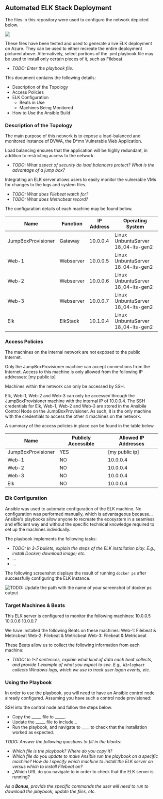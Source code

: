 ## Automated ELK Stack Deployment

The files in this repository were used to configure the network depicted below.

![](https://gw.bootcampcontent.com/michaelhovde-xxTSya/hovde_gw_bootcamp_project1_elk_stack/-/blob/main/ELK_and_RedTeam_Network_Diagram.jpg)

These files have been tested and used to generate a live ELK deployment on Azure. They can be used to either recreate the entire deployment pictured above. Alternatively, select portions of the .yml playbook file may be used to install only certain pieces of it, such as Filebeat.

  - _TODO: Enter the playbook file._

This document contains the following details:
- Description of the Topology
- Access Policies
- ELK Configuration
  - Beats in Use
  - Machines Being Monitored
- How to Use the Ansible Build


### Description of the Topology

The main purpose of this network is to expose a load-balanced and monitored instance of DVWA, the D*mn Vulnerable Web Application.

Load balancing ensures that the application will be highly redundant, in addition to restricting access to the network.
- _TODO: What aspect of security do load balancers protect? What is the advantage of a jump box?_

Integrating an ELK server allows users to easily monitor the vulnerable VMs for changes to the logs and system files.
- _TODO: What does Filebeat watch for?_
- _TODO: What does Metricbeat record?_

The configuration details of each machine may be found below.

| Name               | Function  | IP Address | Operating System                   |
|--------------------|-----------|------------|------------------------------------|
| JumpBoxProvisioner | Gateway   | 10.0.0.4   | Linux UnbuntuServer 18_04-lts-gen2 |
| Web-1              | Webserver | 10.0.0.5   | Linux UnbuntuServer 18_04-lts-gen2 |
| Web-2              | Webserver | 10.0.0.6   | Linux UnbuntuServer 18_04-lts-gen2 |
| Web-3              | Webserver | 10.0.0.7   | Linux UnbuntuServer 18_04-lts-gen2 |
| Elk                | ElkStack  | 10.1.0.4   | Linux UnbuntuServer 18_04-lts-gen2 |

### Access Policies

The machines on the internal network are not exposed to the public Internet. 

Only the JumpBoxProvisioner machine can accept connections from the Internet. Access to this machine is only allowed from the following IP addresses:
[my public ip]

Machines within the network can only be accessed by SSH.

Elk, Web-1, Web-2 and Web-3 can only be accessed through the JumpBoxProvisioner machine with the internal IP
of 10.0.0.4.  The SSH credentials for Elk, Web-1, Web-2 and Web-3 are stored in the Ansibile Control Node on the
JumpBoxProvisioner.  As such, it is the only machine with the credentials to access the other 4 machines on the
network.

A summary of the access policies in place can be found in the table below.

| Name               | Publicly Accessible | Allowed IP Addresses |
|--------------------|---------------------|----------------------|
| JumpBoxProvisioner | YES                 | [my public ip]       |
| Web-1              | NO                  | 10.0.0.4             |
| Web-2              | NO                  | 10.0.0.4             |
| Web-3              | NO                  | 10.0.0.4             |
| Elk                | NO                  | 10.0.0.4             |

### Elk Configuration

Ansible was used to automate configuration of the ELK machine. No configuration was performed manually, which is advantageous because...
Ansible's playbooks allow anyone to recreate the ecosystem in a seamless and efficient way and without the specific
technical knowledge required to set up the machines individually.

The playbook implements the following tasks:
- _TODO: In 3-5 bullets, explain the steps of the ELK installation play. E.g., install Docker; download image; etc._
- ...
- ...

The following screenshot displays the result of running `docker ps` after successfully configuring the ELK instance.

![TODO: Update the path with the name of your screenshot of docker ps output](Images/docker_ps_output.png)

### Target Machines & Beats
This ELK server is configured to monitor the following machines:
10.0.0.5
10.0.0.6
10.0.0.7

We have installed the following Beats on these machines:
Web-1: Filebeat & Metricbeat
Web-2: Filebeat & Metricbeat
Web-3: Filebeat & Metricbeat

These Beats allow us to collect the following information from each machine:
- _TODO: In 1-2 sentences, explain what kind of data each beat collects, and provide 1 example of what you expect to see. E.g., `Winlogbeat` collects Windows logs, which we use to track user logon events, etc._

### Using the Playbook
In order to use the playbook, you will need to have an Ansible control node already configured. Assuming you have such a control node provisioned: 

SSH into the control node and follow the steps below:
- Copy the _____ file to _____.
- Update the _____ file to include...
- Run the playbook, and navigate to ____ to check that the installation worked as expected.

_TODO: Answer the following questions to fill in the blanks:_
- _Which file is the playbook? Where do you copy it?_
- _Which file do you update to make Ansible run the playbook on a specific machine? How do I specify which machine to install the ELK server on versus which to install Filebeat on?_
- _Which URL do you navigate to in order to check that the ELK server is running?

_As a **Bonus**, provide the specific commands the user will need to run to download the playbook, update the files, etc._
